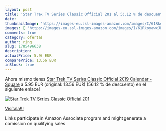 ```yaml
---
layout: post
title: 'Star Trek TV Series Classic Official 201 al 56.12 % de descuento'
date: 
thumbnailImage: 'https://images-eu.ssl-images-amazon.com/images/I/61RkoyawxJL._SL200_.jpg'
images: [ 'https://images-eu.ssl-images-amazon.com/images/I/61RkoyawxJL._SL200_.jpg' ]
comments: true
category: ofertas
author: ring
slug: 1785496638
description:
actualPrice: 5.95 EUR
comparePrice: 13.56 EUR
inStock: true
---
```


Ahora mismo tienes [Star Trek TV Series Classic Official 2019 Calendar - Square](https://www.amazon.es/dp/1785496638/?tag=tolees-21) a 5.95 EUR (original: 13.56 EUR) (56.12 %  de descuento) en el siguiente enlace!

[![Star Trek TV Series Classic Official 201](https://images-eu.ssl-images-amazon.com/images/I/61RkoyawxJL._SL200_.jpg)](https://www.amazon.es/dp/1785496638/?tag=tolees-21)

[Visítala!!!](https://www.amazon.es/dp/1785496638/?tag=tolees-21)

Links participate in Amazon Associate program and might generate a comission on qualifying sales
